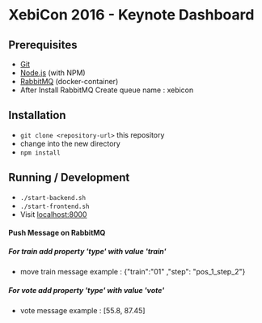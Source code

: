 # XebiCon 2016 - Keynote Dashboard

## Prerequisites
* [Git](http://git-scm.com/)
* [Node.js](http://nodejs.org/) (with NPM)
* [RabbitMQ](https://hub.docker.com/_/rabbitmq/) (docker-container)
* After Install RabbitMQ Create queue name : xebicon


## Installation

* `git clone <repository-url>` this repository
* change into the new directory
* `npm install`

## Running / Development

* `./start-backend.sh`
* `./start-frontend.sh`
* Visit [localhost:8000](http://localhost:8000)

####  Push Message on RabbitMQ
 ##### For train add property 'type' with value 'train'
* move train message example : {"train":"01" ,"step": "pos_1_step_2"}

##### For vote add property 'type' with value 'vote'
* vote  message example : [55.8, 87.45]


